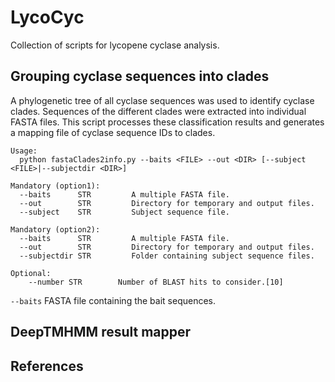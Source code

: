 # LycoCyc
Collection of scripts for lycopene cyclase analysis.


## Grouping cyclase sequences into clades

A phylogenetic tree of all cyclase sequences was used to identify cyclase clades. Sequences of the different clades were extracted into individual FASTA files. This script processes these classification results and generates a mapping file of cyclase sequence IDs to clades.


```
Usage:
  python fastaClades2info.py --baits <FILE> --out <DIR> [--subject <FILE>|--subjectdir <DIR>]

Mandatory (option1):
  --baits      STR         A multiple FASTA file. 
  --out        STR         Directory for temporary and output files.
  --subject    STR         Subject sequence file.

Mandatory (option2):
  --baits      STR         A multiple FASTA file. 
  --out        STR         Directory for temporary and output files.
  --subjectdir STR         Folder containing subject sequence files.

Optional:
    --number STR        Number of BLAST hits to consider.[10]
```

`--baits` FASTA file containing the bait sequences.


## DeepTMHMM result mapper


## References
